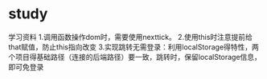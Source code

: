 # study
学习资料
1.调用函数操作dom时，需要使用nexttick。
2.使用this时注意提前给that赋值，防止this指向改变
3.实现跳转无需登录：利用localStorage得特性，两个项目得基础路径（连接的后端路径）要一致，跳转时，保留localStorage信息，即可免登录
